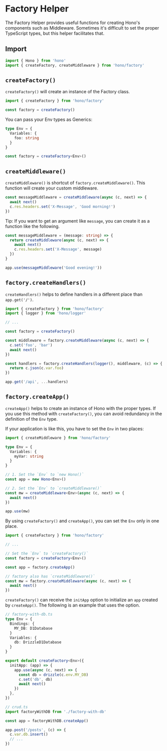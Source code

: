 # Factory Helper

The Factory Helper provides useful functions for creating Hono's components such as Middleware. Sometimes it's difficult to set the proper TypeScript types, but this helper facilitates that.

## Import

```ts
import { Hono } from 'hono'
import { createFactory, createMiddleware } from 'hono/factory'
```

## `createFactory()`

`createFactory()` will create an instance of the Factory class.

```ts
import { createFactory } from 'hono/factory'

const factory = createFactory()
```

You can pass your Env types as Generics:

```ts
type Env = {
  Variables: {
    foo: string
  }
}

const factory = createFactory<Env>()
```

## `createMiddleware()`

`createMiddleware()` is shortcut of `factory.createMiddleware()`.
This function will create your custom middleware.

```ts
const messageMiddleware = createMiddleware(async (c, next) => {
  await next()
  c.res.headers.set('X-Message', 'Good morning!')
})
```

Tip: If you want to get an argument like `message`, you can create it as a function like the following.

```ts
const messageMiddleware = (message: string) => {
  return createMiddleware(async (c, next) => {
    await next()
    c.res.headers.set('X-Message', message)
  })
}

app.use(messageMiddleware('Good evening!'))
```

## `factory.createHandlers()`

`createHandlers()` helps to define handlers in a different place than `app.get('/')`.

```ts
import { createFactory } from 'hono/factory'
import { logger } from 'hono/logger'

// ...

const factory = createFactory()

const middleware = factory.createMiddleware(async (c, next) => {
  c.set('foo', 'bar')
  await next()
})

const handlers = factory.createHandlers(logger(), middleware, (c) => {
  return c.json(c.var.foo)
})

app.get('/api', ...handlers)
```

## `factory.createApp()` <Badge style="vertical-align: middle;" type="warning" text="Experimental" />

`createApp()` helps to create an instance of Hono with the proper types. If you use this method with `createFactory()`, you can avoid redundancy in the definition of the `Env` type.

If your application is like this, you have to set the `Env` in two places:

```ts
import { createMiddleware } from 'hono/factory'

type Env = {
  Variables: {
    myVar: string
  }
}

// 1. Set the `Env` to `new Hono()`
const app = new Hono<Env>()

// 2. Set the `Env` to `createMiddleware()`
const mw = createMiddleware<Env>(async (c, next) => {
  await next()
})

app.use(mw)
```

By using `createFactory()` and `createApp()`, you can set the `Env` only in one place.

```ts
import { createFactory } from 'hono/factory'

// ...

// Set the `Env` to `createFactory()`
const factory = createFactory<Env>()

const app = factory.createApp()

// factory also has `createMiddleware()`
const mw = factory.createMiddleware(async (c, next) => {
  await next()
})
```

`createFactory()` can receive the `initApp` option to initialize an `app` created by `createApp()`. The following is an example that uses the option.

```ts
// factory-with-db.ts
type Env = {
  Bindings: {
    MY_DB: D1Database
  }
  Variables: {
    db: DrizzleD1Database
  }
}

export default createFactory<Env>({
  initApp: (app) => {
    app.use(async (c, next) => {
      const db = drizzle(c.env.MY_DB)
      c.set('db', db)
      await next()
    })
  },
})
```

```ts
// crud.ts
import factoryWithDB from './factory-with-db'

const app = factoryWithDB.createApp()

app.post('/posts', (c) => {
  c.var.db.insert()
  // ...
})
```
